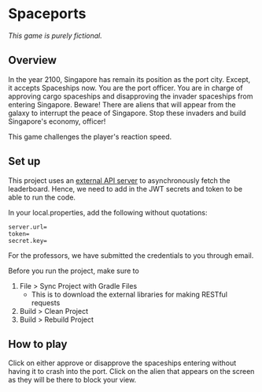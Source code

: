 # Spaceports

_This game is purely fictional._

## Overview

In the year 2100, Singapore has remain its position as the port city. Except, it accepts Spaceships now. You are the port officer. You are in charge of approving cargo spaceships and disapproving the invader spaceships from entering Singapore. Beware! There are aliens that will appear from the galaxy to interrupt the peace of Singapore. Stop these invaders and build Singapore's economy, officer!

This game challenges the player's reaction speed.

## Set up

This project uses an [external API server](https://github.com/ang-rui-yan/spaceports-leaderboard) to asynchronously fetch the leaderboard. Hence, we need to add in the JWT secrets and token to be able to run the code.

In your local.properties, add the following without quotations:

```
server.url=
token=
secret.key=
```
For the professors, we have submitted the credentials to you through email.

Before you run the project, make sure to
1. File > Sync Project with Gradle Files
   - This is to download the external libraries for making RESTful requests
1. Build > Clean Project
2. Build > Rebuild Project

## How to play

Click on either approve or disapprove the spaceships entering without having it to crash into the port. Click on the alien that appears on the screen as they will be there to block your view.

